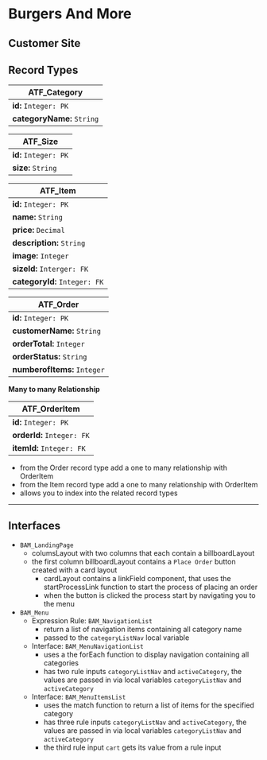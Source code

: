 # Burgers And More

## Customer Site

## Record Types

|       ATF_Category        |
| ------------------------- |
| **id:** `Integer: PK`     |
| **categoryName:** `String`|


|        ATF_Size           |
| ---------------------     |
| **id:** `Integer: PK`     |
| **size:** `String`        |


|         ATF_Item             |
| ---------------------------- |
| **id:** `Integer: PK`        |
| **name:** `String`           |
| **price:** `Decimal`         |
| **description:** `String`    |
| **image:** `Integer`         |
| **sizeId:** `Interger: FK`   |
| **categoryId:** `Integer: FK`|

|      ATF_Order              |
| --------------------------- |
| **id:** `Integer: PK`       |
| **customerName:** `String`  |
| **orderTotal:** `Integer`   |
| **orderStatus:** `String`   |
| **numberofItems:** `Integer`|


**Many to many Relationship**

|      ATF_OrderItem          |
| --------------------------- |
| **id:** `Integer: PK`       |
| **orderId:** `Integer: FK`  |
| **itemId:** `Integer: FK`   |

- from the Order record type add a one to many relationship with OrderItem
- from the Item record type add a one to many relationship with OrderItem
- allows you to index into the related record types

_________________________________

## Interfaces
- `BAM_LandingPage`
    - columsLayout with two columns that each contain a billboardLayout
    - the first column billboardLayout contains a `Place Order` button created with a card layout
        - cardLayout contains a linkField component, that uses the startProcessLink function to start the process of placing an order
        - when the button is clicked the process start by navigating you to the menu
- `BAM_Menu`
    - Expression Rule: `BAM_NavigationList`
        - return a list of navigation items containing all category name
        - passed to the `categoryListNav` local variable
    - Interface: `BAM_MenuNavigationList`
        - uses a the forEach function to display navigation containing all categories
        - has two rule inputs `categoryListNav` and `activeCategory`, the values are passed in via local variables `categoryListNav` and `activeCategory`
    - Interface: `BAM_MenuItemsList`
        - uses the match function to return a list of items for the specified category
        - has three rule inputs `categoryListNav` and `activeCategory`, the values are passed in via local variables `categoryListNav` and `activeCategory`
        - the third rule input `cart` gets its value from a rule input